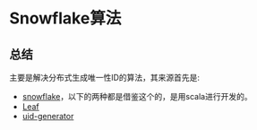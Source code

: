 Snowflake算法
==========================

总结
-------------

主要是解决分布式生成唯一性ID的算法，其来源首先是:
* [snowflake](https://github.com/twitter-archive/snowflake)，以下的两种都是借鉴这个的，是用scala进行开发的。
* [Leaf](https://github.com/Meituan-Dianping/Leaf)  
* [uid-generator](https://github.com/baidu/uid-generator)
